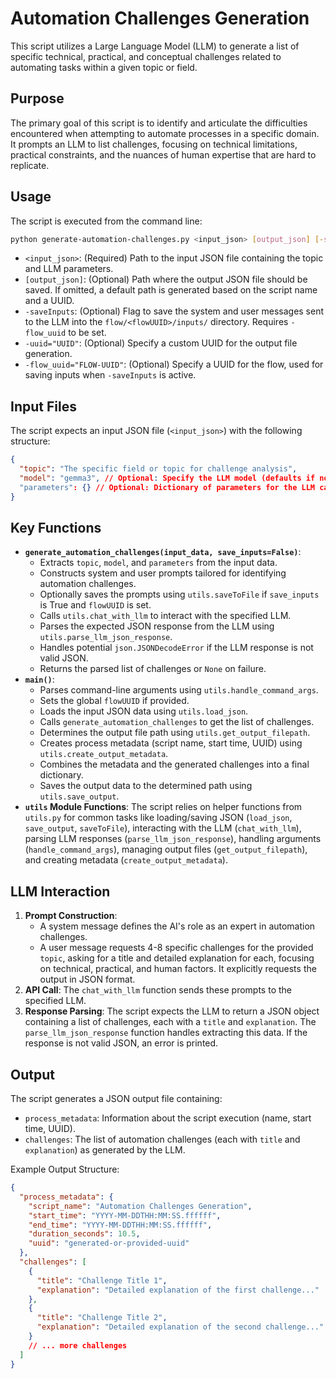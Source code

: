 # Automation Challenges Generation

This script utilizes a Large Language Model (LLM) to generate a list of specific technical, practical, and conceptual challenges related to automating tasks within a given topic or field.

## Purpose

The primary goal of this script is to identify and articulate the difficulties encountered when attempting to automate processes in a specific domain. It prompts an LLM to list challenges, focusing on technical limitations, practical constraints, and the nuances of human expertise that are hard to replicate.

## Usage

The script is executed from the command line:

```bash
python generate-automation-challenges.py <input_json> [output_json] [-saveInputs] [-uuid="UUID"] [-flow_uuid="FLOW-UUID"]
```

*   `<input_json>`: (Required) Path to the input JSON file containing the topic and LLM parameters.
*   `[output_json]`: (Optional) Path where the output JSON file should be saved. If omitted, a default path is generated based on the script name and a UUID.
*   `-saveInputs`: (Optional) Flag to save the system and user messages sent to the LLM into the `flow/<flowUUID>/inputs/` directory. Requires `-flow_uuid` to be set.
*   `-uuid="UUID"`: (Optional) Specify a custom UUID for the output file generation.
*   `-flow_uuid="FLOW-UUID"`: (Optional) Specify a UUID for the flow, used for saving inputs when `-saveInputs` is active.

## Input Files

The script expects an input JSON file (`<input_json>`) with the following structure:

```json
{
  "topic": "The specific field or topic for challenge analysis",
  "model": "gemma3", // Optional: Specify the LLM model (defaults if not provided)
  "parameters": {} // Optional: Dictionary of parameters for the LLM call
}
```

## Key Functions

*   **`generate_automation_challenges(input_data, save_inputs=False)`**:
    *   Extracts `topic`, `model`, and `parameters` from the input data.
    *   Constructs system and user prompts tailored for identifying automation challenges.
    *   Optionally saves the prompts using `utils.saveToFile` if `save_inputs` is True and `flowUUID` is set.
    *   Calls `utils.chat_with_llm` to interact with the specified LLM.
    *   Parses the expected JSON response from the LLM using `utils.parse_llm_json_response`.
    *   Handles potential `json.JSONDecodeError` if the LLM response is not valid JSON.
    *   Returns the parsed list of challenges or `None` on failure.
*   **`main()`**:
    *   Parses command-line arguments using `utils.handle_command_args`.
    *   Sets the global `flowUUID` if provided.
    *   Loads the input JSON data using `utils.load_json`.
    *   Calls `generate_automation_challenges` to get the list of challenges.
    *   Determines the output file path using `utils.get_output_filepath`.
    *   Creates process metadata (script name, start time, UUID) using `utils.create_output_metadata`.
    *   Combines the metadata and the generated challenges into a final dictionary.
    *   Saves the output data to the determined path using `utils.save_output`.
*   **`utils` Module Functions**: The script relies on helper functions from `utils.py` for common tasks like loading/saving JSON (`load_json`, `save_output`, `saveToFile`), interacting with the LLM (`chat_with_llm`), parsing LLM responses (`parse_llm_json_response`), handling arguments (`handle_command_args`), managing output files (`get_output_filepath`), and creating metadata (`create_output_metadata`).

## LLM Interaction

1.  **Prompt Construction**:
    *   A system message defines the AI's role as an expert in automation challenges.
    *   A user message requests 4-8 specific challenges for the provided `topic`, asking for a title and detailed explanation for each, focusing on technical, practical, and human factors. It explicitly requests the output in JSON format.
2.  **API Call**: The `chat_with_llm` function sends these prompts to the specified LLM.
3.  **Response Parsing**: The script expects the LLM to return a JSON object containing a list of challenges, each with a `title` and `explanation`. The `parse_llm_json_response` function handles extracting this data. If the response is not valid JSON, an error is printed.

## Output

The script generates a JSON output file containing:

*   `process_metadata`: Information about the script execution (name, start time, UUID).
*   `challenges`: The list of automation challenges (each with `title` and `explanation`) as generated by the LLM.

Example Output Structure:

```json
{
  "process_metadata": {
    "script_name": "Automation Challenges Generation",
    "start_time": "YYYY-MM-DDTHH:MM:SS.ffffff",
    "end_time": "YYYY-MM-DDTHH:MM:SS.ffffff",
    "duration_seconds": 10.5,
    "uuid": "generated-or-provided-uuid"
  },
  "challenges": [
    {
      "title": "Challenge Title 1",
      "explanation": "Detailed explanation of the first challenge..."
    },
    {
      "title": "Challenge Title 2",
      "explanation": "Detailed explanation of the second challenge..."
    }
    // ... more challenges
  ]
}
